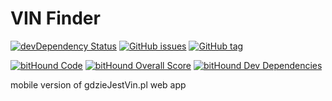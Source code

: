 VIN Finder
===

[![devDependency Status](https://img.shields.io/david/dev/mrnz/gjv.svg?maxAge=1&style=plastic)](https://david-dm.org/mrnz/gjv#info=devDependencies) [![GitHub issues](https://img.shields.io/github/issues/mrnz/gjv.svg?maxAge=1&style=plastic)](https://github.com/mrnz/gjv/issues) [![GitHub tag](https://img.shields.io/github/tag/mrnz/gjv.svg?label=version&maxAge=1&style=plastic)](https://github.com/mrnz/gjv/releases) 

[![bitHound Code](https://www.bithound.io/github/mrnz/gjv/badges/code.svg)](https://www.bithound.io/github/mrnz/gjv)
[![bitHound Overall Score](https://www.bithound.io/github/mrnz/gjv/badges/score.svg)](https://www.bithound.io/github/mrnz/gjv)
[![bitHound Dev Dependencies](https://www.bithound.io/github/mrnz/gjv/badges/devDependencies.svg)](https://www.bithound.io/github/mrnz/gjv/master/dependencies/npm)

mobile version of gdzieJestVin.pl web app



<!--  [![Codecov](https://img.shields.io/codecov/c/github/mrnz/gjv.svg?maxAge=1&style=plastic)](https://codecov.io/gh/mrnz/gjv) 

 -->